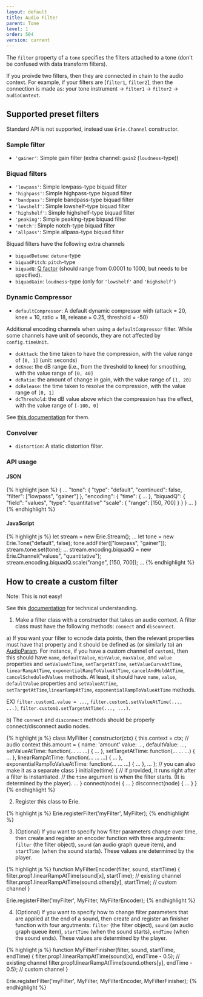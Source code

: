 ```yaml
---
layout: default
title: Audio Filter
parent: Tone
level: 1
order: 504
version: current
---
```


The `filter` property of a `tone` specifies the filters attached to a tone (don't be confused with data transform filters).

If you proivde two filters, then they are connected in chain to the audio context.
For example, if your filters are [`filter1`, `filter2`], then the connection is made as: your tone instrument -> `filter1` -> `filter2` -> `audioContext`.

## Supported preset filters

Standard API is not supported, instead use `Erie.Channel` constructor.

### Sample filter

- `'gainer'`: Simple gain filter (extra channel: `gain2` (`loudness`-type))

### Biquad filters

- `'lowpass'`: Simple lowpass-type biquad filter
- `'highpass'`: Simple highpass-type biquad filter
- `'bandpass'`: Simple bandpass-type biquad filter
- `'lowshelf'`: Simple lowshelf-type biquad filter
- `'highshelf'`: Simple highshelf-type biquad filter
- `'peaking'`: Simple peaking-type biquad filter
- `'notch'`: Simple notch-type biquad filter
- `'allpass'`: Simple allpass-type biquad filter

Biquad filters have the following extra channels

- `biquadDetune`: `detune`-type
- `biquadPitch`: `pitch`-type
- `biquadQ`: [Q factor](https://en.wikipedia.org/wiki/Q_factor) (should range from 0.0001 to 1000, but needs to be specified).
- `biquadGain`: `loudness`-type (only for `'lowshelf'` and `'highshelf'`)

### Dynamic Compressor

- `defaultCompressor`: A default dynamic compressor with (attack = 20, knee = 10, ratio = 18, release = 0.25, threshold = -50)

Additional encoding channels when using a `defaultCompressor` filter.
While some channels have unit of seconds, they are not affected by `config.timeUnit`.

- `dcAttack`: the time taken to have the compression, with the value range of `[0, 1]` (unit: seconds)
- `dcKnee`: the dB range (i.e., from the threshold to knee) for smoothing, with the value range of `[0, 40]`
- `dcRatio`: the amount of change in gain, with the value range of `[1, 20]`
- `dcRelease`: the time taken to resolve the compression, with the value range of `[0, 1]`
- `dcThreshold`: the dB value above which the compression has the effect, with the value range of `[-100, 0]`

See [this documentation](https://developer.mozilla.org/en-US/docs/Web/API/DynamicsCompressorNode) for them.

### Convolver

- `distortion`: A static distortion filter.

### API usage

<code-groups>
<code-group>
<h4>JSON</h4>
{% highlight json %}
{
  ...
  "tone": {
    "type": "default",
    "continued": false,
    "filter": ["lowpass", "gainer"]
  },
  "encoding": {
    "time": { ... },
    "biquadQ": {
      "field": "values",
      "type": "quantitative"
      "scale": {
        "range": [150, 700]
      }
    }
  }
  ...
}
{% endhighlight %}
</code-group>
<code-group>
<h4>JavaScript</h4>
{% highlight js %}
let stream = new Erie.Stream();
...
let tone = new Erie.Tone("default", false);
tone.addFilter(["lowpass", "gainer"]);
stream.tone.set(tone);
...
stream.encoding.biquadQ = new Erie.Channel("values", "quantitative");
stream.encoding.biquadQ.scale("range", [150, 700]);
...
{% endhighlight %}
</code-group>
</code-groups>

## How to create a custom filter

Note: This is not easy!

See this [documentation](https://developer.mozilla.org/en-US/docs/Web/API/Web_Audio_API/Advanced_techniques) for technical understanding.

1. Make a filter class with a constructor that takes an audio context.
A filter class must have the following methods: `connect` and `disconnect`.

a) If you want your filter to ecnode data points, then the relevant properties must have that property and it should be defined as (or similarly to) an [AudioParam](https://developer.mozilla.org/en-US/docs/Web/API/AudioParam).
For instance, if you have a custom channel of `custom1`,
then this should have `name`, `defaultValue`, `minValue`, `maxValue`, and `value` properties and
`setValueAtTime`, `setTargetAtTime`, `setValueCurveAtTime`, `linearRampAtTime`, `exponentialRampToValueAtTime`, `cancelAndHoldAtTime`, `cancelScheduledValues` methods.
At least, it should have `name`, `value`, `defaultValue` properties and `setValueAtTime`, `setTargetAtTime`,`linearRampAtTime`, `exponentialRampToValueAtTime` methods.

EX) `filter.custom1.value = ...`, `filter.custom1.setValueAtTime(..., ...)`, `filter.custom1.setTargetAtTime(..., ...)`.

b) The `connect` and `disconnect` methods should be properly connect/disconnect audio nodes.

{% highlight js %}
class MyFilter {
  constructor(ctx) {
    this.context = ctx; // audio context
    this.amount = {
      name: 'amount'
      value: ...,
      defaultValue: ...,
      setValueAtTime: function(... ... ...) { ... },
      setTargetAtTime: function(... ... ...) { ... },
      linearRampAtTime:  function(... ... ...) { ... },
      exponentialRampToValueAtTime: function(... ... ...) { ... },
      ...
    }; // you can also make it as a separate class
  }
  initialize(time) {
    // if provided, it runs right after a filter is instantiated.
    // the `time` argument is when the filter starts. (It is determined by the player).
    ...
  }
  connect(node) {
    ...
  }
  disconnect(node) {
    ...
  }
}
{% endhighlight %}

2. Register this class to Erie.

{% highlight js %}
Erie.registerFilter('myFilter', MyFilter);
{% endhighlight %}

3. (Optional) If you want to specify how filter parameters change over time,
then create and register an encoder function with three argutments: `filter` (the filter object),
`sound` (an audio graph queue item), and `startTime` (when the sound starts).
These values are determined by the player.

{% highlight js %}
function MyFilterEncoder(filter, sound, startTime) {
  filter.prop1.linearRampAtTime(sound[x], startTime); // existing channel
  filter.prop1.linearRampAtTime(sound.others[y], startTime); // custom channel
}

Erie.registerFilter('myFilter', MyFilter, MyFilterEncoder);
{% endhighlight %}

4. (Optional) If you want to specify how to change filter parameters that are applied at the end of a sound,
then create and register an finisher function with four argutments: `filter` (the filter object),
`sound` (an audio graph queue item), `startTime` (when the sound starts), `endTime` (when the sound ends).
These values are determined by the player.

{% highlight js %}
function MyFilterFinisher(filter, sound, startTime, endTime) {
  filter.prop1.linearRampAtTime(sound[x], endTime - 0.5); // existing channel
  filter.prop1.linearRampAtTime(sound.others[y], endTime - 0.5); // custom channel
}

Erie.registerFilter('myFilter', MyFilter, MyFilterEncoder, MyFilterFinisher);
{% endhighlight %}